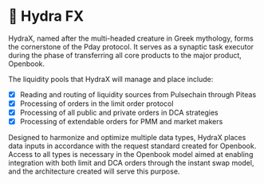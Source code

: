 # 🔆 Hydra FX

HydraX, named after the multi-headed creature in Greek mythology, forms the cornerstone of the Pday protocol. It serves as a synaptic task executor during the phase of transferring all core products to the major product, Openbook.



The liquidity pools that HydraX will manage and place include:

* [x] Reading and routing of liquidity sources from Pulsechain through Piteas
* [x] Processing of orders in the limit order protocol
* [x] Processing of all public and private orders in DCA strategies
* [x] Processing of extendable orders for PMM and market makers

Designed to harmonize and optimize multiple data types, HydraX places data inputs in accordance with the request standard created for Openbook. Access to all types is necessary in the Openbook model aimed at enabling integration with both limit and DCA orders through the instant swap model, and the architecture created will serve this purpose.

